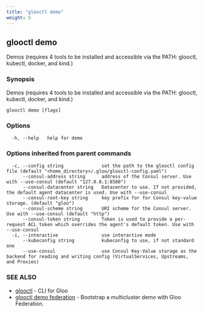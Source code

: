 ```yaml
---
title: "glooctl demo"
weight: 5
---
```

## glooctl demo

Demos (requires 4 tools to be installed and accessible via the PATH: glooctl, kubectl, docker, and kind.)

### Synopsis

Demos (requires 4 tools to be installed and accessible via the PATH: glooctl, kubectl, docker, and kind.)

```
glooctl demo [flags]
```

### Options

```
  -h, --help   help for demo
```

### Options inherited from parent commands

```
  -c, --config string              set the path to the glooctl config file (default "<home_directory>/.gloo/glooctl-config.yaml")
      --consul-address string      address of the Consul server. Use with --use-consul (default "127.0.0.1:8500")
      --consul-datacenter string   Datacenter to use. If not provided, the default agent datacenter is used. Use with --use-consul
      --consul-root-key string     key prefix for for Consul key-value storage. (default "gloo")
      --consul-scheme string       URI scheme for the Consul server. Use with --use-consul (default "http")
      --consul-token string        Token is used to provide a per-request ACL token which overrides the agent's default token. Use with --use-consul
  -i, --interactive                use interactive mode
      --kubeconfig string          kubeconfig to use, if not standard one
      --use-consul                 use Consul Key-Value storage as the backend for reading and writing config (VirtualServices, Upstreams, and Proxies)
```

### SEE ALSO

* [glooctl](../glooctl)	 - CLI for Gloo
* [glooctl demo federation](../glooctl_demo_federation)	 - Bootstrap a multicluster demo with Gloo Federation.

